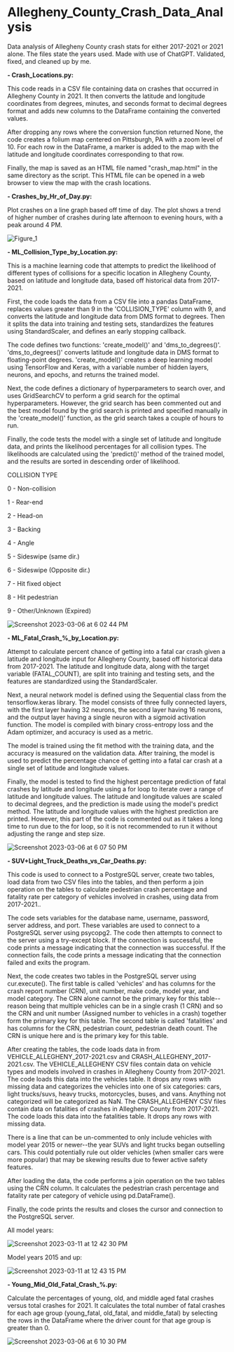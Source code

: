 # Allegheny_County_Crash_Data_Analysis
Data analysis of Allegheny County crash stats for either 2017-2021 or 2021 alone. The files state the years used.
Made with use of ChatGPT. Validated, fixed, and cleaned up by me.

**- Crash_Locations.py:**

This code reads in a CSV file containing data on crashes that occurred in Allegheny County in 2021. It then converts the latitude and longitude coordinates from degrees, minutes, and seconds format to decimal degrees format and adds new columns to the DataFrame containing the converted values.

After dropping any rows where the conversion function returned None, the code creates a folium map centered on Pittsburgh, PA with a zoom level of 10. For each row in the DataFrame, a marker is added to the map with the latitude and longitude coordinates corresponding to that row.

Finally, the map is saved as an HTML file named "crash_map.html" in the same directory as the script. This HTML file can be opened in a web browser to view the map with the crash locations.


**- Crashes_by_Hr_of_Day.py:**

Plot crashes on a line graph based off time of day. The plot shows a trend of higher number of crashes during late afternoon to evening hours, with a peak around 4 PM.

![Figure_1](https://user-images.githubusercontent.com/120682270/223276823-833e9758-63f5-4eda-add8-8617343285f4.png)


**- ML_Collision_Type_by_Location.py:**

This is a machine learning code that attempts to predict the likelihood of different types of collisions for a specific location in Allegheny County, based on latitude and longitude data, based off historical data from 2017-2021.

First, the code loads the data from a CSV file into a pandas DataFrame, replaces values greater than 9 in the 'COLLISION_TYPE' column with 9, and converts the latitude and longitude data from DMS format to degrees. Then it splits the data into training and testing sets, standardizes the features using StandardScaler, and defines an early stopping callback.

The code defines two functions: 'create_model()' and 'dms_to_degrees()'. 'dms_to_degrees()' converts latitude and longitude data in DMS format to floating-point degrees. 'create_model()' creates a deep learning model using TensorFlow and Keras, with a variable number of hidden layers, neurons, and epochs, and returns the trained model.

Next, the code defines a dictionary of hyperparameters to search over, and uses GridSearchCV to perform a grid search for the optimal hyperparameters. However, the grid search has been commented out and the best model found by the grid search is printed and specified manually in the 'create_model()' function, as the grid search takes a couple of hours to run.

Finally, the code tests the model with a single set of latitude and longitude data, and prints the likelihood percentages for all collision types. The likelihoods are calculated using the 'predict()' method of the trained model, and the results are sorted in descending order of likelihood.

COLLISION TYPE

0 - Non-collision

1 - Rear-end

2 - Head-on

3 - Backing

4 - Angle

5 - Sideswipe (same dir.)

6 - Sideswipe (Opposite dir.)

7 - Hit fixed object

8 - Hit pedestrian

9 - Other/Unknown (Expired)

![Screenshot 2023-03-06 at 6 02 44 PM](https://user-images.githubusercontent.com/120682270/223276894-e4c0e7de-5a2d-466d-9b35-b4158c9b5108.png)


**- ML_Fatal_Crash_%\_by_Location.py:**

Attempt to calculate percent chance of getting into a fatal car crash given a latitude and longitude input for Allegheny County, based off historical data from 2017-2021. The latitude and longitude data, along with the target variable (FATAL_COUNT), are split into training and testing sets, and the features are standardized using the StandardScaler.

Next, a neural network model is defined using the Sequential class from the tensorflow.keras library. The model consists of three fully connected layers, with the first layer having 32 neurons, the second layer having 16 neurons, and the output layer having a single neuron with a sigmoid activation function. The model is compiled with binary cross-entropy loss and the Adam optimizer, and accuracy is used as a metric.

The model is trained using the fit method with the training data, and the accuracy is measured on the validation data. After training, the model is used to predict the percentage chance of getting into a fatal car crash at a single set of latitude and longitude values.

Finally, the model is tested to find the highest percentage prediction of fatal crashes by latitude and longitude using a for loop to iterate over a range of latitude and longitude values. The latitude and longitude values are scaled to decimal degrees, and the prediction is made using the model's predict method. The latitude and longitude values with the highest prediction are printed. However, this part of the code is commented out as it takes a long time to run due to the for loop, so it is not recommended to run it without adjusting the range and step size.

![Screenshot 2023-03-06 at 6 07 50 PM](https://user-images.githubusercontent.com/120682270/223277119-318f8cc7-6481-462d-a707-178f762c7a43.png)


**- SUV+Light_Truck_Deaths_vs_Car_Deaths.py:**

This code is used to connect to a PostgreSQL server, create two tables, load data from two CSV files into the tables, and then perform a join operation on the tables to calculate pedestrian crash percentage and fatality rate per category of vehicles involved in crashes, using data from 2017-2021..

The code sets variables for the database name, username, password, server address, and port. These variables are used to connect to a PostgreSQL server using psycopg2. The code then attempts to connect to the server using a try-except block. If the connection is successful, the code prints a message indicating that the connection was successful. If the connection fails, the code prints a message indicating that the connection failed and exits the program.

Next, the code creates two tables in the PostgreSQL server using cur.execute(). The first table is called 'vehicles' and has columns for the crash report number (CRN), unit number, make code, model year, and model category. The CRN alone cannot be the primary key for this table--reason being that multiple vehicles can be in a single crash (1 CRN) and so the CRN and unit number (Assigned number to vehicles in a crash) together form the primary key for this table. The second table is called 'fatalities' and has columns for the CRN, pedestrian count, pedestrian death count. The CRN is unique here and is the primary key for this table.

After creating the tables, the code loads data in from VEHICLE_ALLEGHENY_2017-2021.csv and CRASH_ALLEGHENY_2017-2021.csv. 
The VEHICLE_ALLEGHENY CSV files contain data on vehicle types and models involved in crashes in Allegheny County from 2017-2021. The code loads this data into the vehicles table. It drops any rows with missing data and categorizes the vehicles into one of six categories: cars, light trucks/suvs, heavy trucks, motorcycles, buses, and vans. Anything not categorized will be categorized as NaN. The CRASH_ALLEGHENY CSV files contain data on fatalities of crashes in Allegheny County from 2017-2021. The code loads this data into the fatalities table. It drops any rows with missing data.

There is a line that can be un-commented to only include vehicles with model year 2015 or newer--the year SUVs and light trucks began outselling cars. This could potentially rule out older vehicles (when smaller cars were more popular) that may be skewing results due to fewer active safety features.

After loading the data, the code performs a join operation on the two tables using the CRN column. It calculates the pedestrian crash percentage and fatality rate per category of vehicle using pd.DataFrame().

Finally, the code prints the results and closes the cursor and connection to the PostgreSQL server.

All model years:

![Screenshot 2023-03-11 at 12 42 30 PM](https://user-images.githubusercontent.com/120682270/224504636-0e43e90f-8f13-4055-aaac-757b5e4b136b.png)

Model years 2015 and up:

![Screenshot 2023-03-11 at 12 43 15 PM](https://user-images.githubusercontent.com/120682270/224504638-534316a9-39f9-4059-8d6b-2e26b00fe862.png)


**- Young_Mid_Old_Fatal_Crash_%.py:**

Calculate the percentages of young, old, and middle aged fatal crashes versus total crashes for 2021. It calculates the total number of fatal crashes for each age group (young_fatal, old_fatal, and middle_fatal) by selecting the rows in the DataFrame where the driver count for that age group is greater than 0.

![Screenshot 2023-03-06 at 6 10 30 PM](https://user-images.githubusercontent.com/120682270/223277539-d0e4e7ad-2fb2-43e1-b5f1-9f8339303f63.png)
